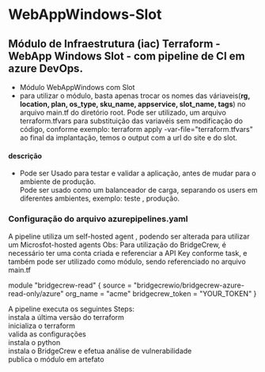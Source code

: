 # WebAppWindows-Slot
 ## Módulo de Infraestrutura (iac) Terraform - WebApp Windows Slot - com pipeline de CI em azure DevOps.
 - Módulo WebAppWindows com Slot  
 - para utilizar o módulo, basta apenas trocar os nomes das váriaveis(**rg, location, plan, os_type, sku_name, appservice, slot_name, tags**) no arquivo main.tf do diretório root.
Pode ser utilizado, um arquivo terraform.tfvars para substituição das variavéis sem modificação do código,
conforme exemplo: terraform apply -var-file="terraform.tfvars"
ao final da implantação, temos o output com a url do site e do slot.  

####  descrição
- Pode ser Usado para testar e validar a aplicação, antes de mudar para o ambiente de produção.  
Pode ser usado como um balanceador de carga, separando os users em diferentes ambientes, exemplo: teste , produção.   


### Configuração do arquivo azurepipelines.yaml
A pipeline utiliza um self-hosted agent , podendo ser alterada para utilizar um Microsfot-hosted agents
Obs: Para utilização do BridgeCrew, é necessário ter uma conta criada e referenciar a API Key conforme task, e também pode ser utilizado como módulo, sendo referenciado no arquivo main.tf

module "bridgecrew-read" {
source = "bridgecrewio/bridgecrew-azure-read-only/azure"
org_name = "acme"
bridgecrew_token = "YOUR_TOKEN"
}

A pipeline executa os seguintes Steps:  
instala a última versão do terraform  
inicializa o terraform  
valida as configurações  
instala o python  
instala o BridgeCrew e efetua análise de vulnerabilidade  
publica o módulo em artefato
